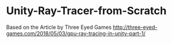 # Unity-Ray-Tracer-from-Scratch
Based on the Article by Three Eyed Games http://three-eyed-games.com/2018/05/03/gpu-ray-tracing-in-unity-part-1/
